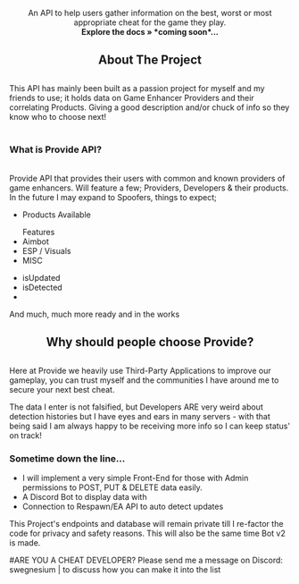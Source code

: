 <p align="center">
    An API to help users gather information on the best, worst or most appropriate cheat for the game they play.
    <br />
    <a><strong>Explore the docs » *coming soon*...</strong></a>

</p>
  
  <div align="center">
    <h2>About The Project<h2/>
  </div>
This API has mainly been built as a passion project for myself and my friends to use; it holds data on Game Enhancer Providers and their correlating Products. Giving a good description and/or chuck of info so they know who to choose next!
      <br />
       <br />
 <h3>What is Provide API?</h3>
       <br />
Provide API that provides their users with common and known providers of game enhancers.
Will feature a few; Providers, Developers & their products. In the future I may expand to Spoofers, things to expect;
      <ul>
          <li>Products Available</li>
      </ul>
      <ul>Features
          <li>Aimbot</li>
          <li>ESP / Visuals</li>
          <li>MISC</li>
      </ul>
      <ul>
          <li>isUpdated</li>
          <li>isDetected</li>
          <li></li>
      </ul>
      <p>And much, much more ready and in the works</p>

  <div align="center">
    <h2>Why should people choose Provide?<h2/>
  </div>
<p>Here at Provide we heavily use Third-Party Applications to improve our gameplay, you can trust myself and the communities I have around me to secure your next best cheat.</p>
<p>The data I enter is not falsified, but Developers ARE very weird about detection histories but I have eyes and ears in many servers - with that being said I am always happy to be receiving more info so I can keep status' on track!</p>


### Sometime down the line...
* I will implement a very simple Front-End for those with Admin permissions to POST, PUT & DELETE data easily.
* A Discord Bot to display data with
* Connection to Respawn/EA API to auto detect updates

This Project's endpoints and database will remain private till I re-factor the code for privacy and safety reasons. This will also be the same time Bot v2 is made.

#ARE YOU A CHEAT DEVELOPER?
Please send me a message on Discord: swegnesium | to discuss how you can make it into the list
